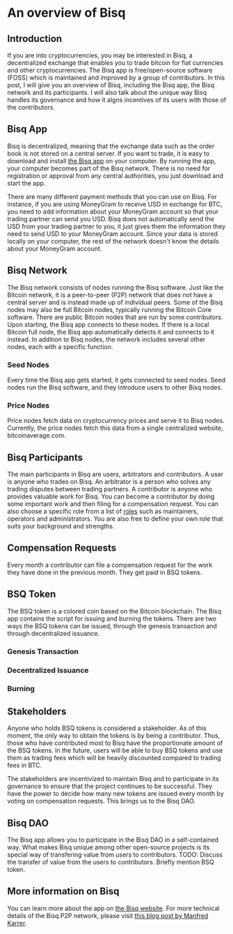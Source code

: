 # An overview of Bisq

## Introduction
If you are into cryptocurrencies, you may be interested in Bisq, a decentralized exchange that enables you to trade bitcoin for fiat currencies and other cryptocurrencies. The Bisq app is free/open-source software (FOSS) which is maintained and improved by a group of contributors. In this post, I will give you an overview of Bisq, including the Bisq app, the Bisq network and its participants. I will also talk about the unique way Bisq handles its governance and how it algns incentives of its users with those of the contributors.   

## Bisq App
Bisq is decentralized, meaning that the exchange data such as the order book is not stored on a central server. If you want to trade, it is easy to download and install [the Bisq app](https://bisq.network/downloads/) on your computer. By running the app, your computer becomes part of the Bisq network. There is no need for registration or approval from any central authorities, you just download and start the app. 

There are many different payment methods that you can use on Bisq. For instance, if you are using MoneyGram to receive USD in exchange for BTC, you need to add information about your MoneyGram account so that your trading partner can send you USD. Bisq does not automatically send the USD from your trading partner to you, it just gives them the information they need to send USD to your MoneyGram account. Since your data is stored locally on your computer, the rest of the network doesn't know the details about your MoneyGram account.

## Bisq Network
The Bisq network consists of nodes running the Bisq software. Just like the Bitcoin network, it is a peer-to-peer (P2P) network that does not have a central server and is instead made up of individual peers. Some of the Bisq nodes may also be full Bitcoin nodes, typically running the Bitcoin Core software. There are public Bitcoin nodes that are run by some contributors. Upon starting, the Bisq app connects to these nodes. If there is a local Bitcoin full node, the Bisq app automatically detects it and connects to it instead. In addition to Bisq nodes, the network includes several other nodes, each with a specific function.

### Seed Nodes
Every time the Bisq app gets started, it gets connected to seed nodes. Seed nodes run the Bisq software, and they introduce users to other Bisq nodes. 

### Price Nodes
Price nodes fetch data on cryptocurrency prices and serve it to Bisq nodes. Currently, the price nodes fetch this data from a single centralized website, bitcoinaverage.com.

## Bisq Participants
The main participants in Bisq are users, arbitrators and contributors. A user is anyone who trades on Bisq. An arbitrator is a person who solves any trading disputes between trading partners. A contributor is anyone who provides valuable work for Bisq. You can become a contributor by doing some important work and then filing for a compensation request. You can also choose a specific role from a list of [roles](https://docs.bisq.network/roles.html) such as maintainers, operators and administrators. You are also free to define your own role that suits your background and strengths.

## Compensation Requests
Every month a contributor can file a compensation request for the work they have done in the previous month. They get paid in BSQ tokens. 

## BSQ Token
The BSQ token is a colored coin based on the Bitcoin blockchain. The Bisq app contains the script for issuing and burning the tokens. There are two ways the BSQ tokens can be issued, through the genesis transaction and through decentralized issuance.

### Genesis Transaction

### Decentralized Issuance

### Burning

## Stakeholders
Anyone who holds BSQ tokens is considered a stakeholder. As of this moment, the only way to obtain the tokens is by being a contributor. Thus, those who have contributed most to Bisq have the proportionate amount of the BSQ tokens. In the future, users will be able to buy BSQ tokens and use them as trading fees which will be heavily discounted compared to trading fees in BTC.

The stakeholders are incentivized to maintain Bisq and to participate in its governance to ensure that the project continues to be successful. They have the power to decide how many new tokens are issued every month by voting on compensation requests. This brings us to the Bisq DAO. 

## Bisq DAO
The Bisq app allows you to participate in the Bisq DAO in a self-contained way.
What makes Bisq unique among other open-source projects is its special way of transfering value from users to contributors.
TODO: Discuss the transfer of value from the users to contributors. Briefly mention BSQ token.

## More information on Bisq
You can learn more about the app on [the Bisq website](https://docs.bisq.network/getting-started.html).
For more technical details of the Bisq P2P network, please visit [this blog post by Manfred Karrer](https://bisq.network/blog/new-p2p-network/).
